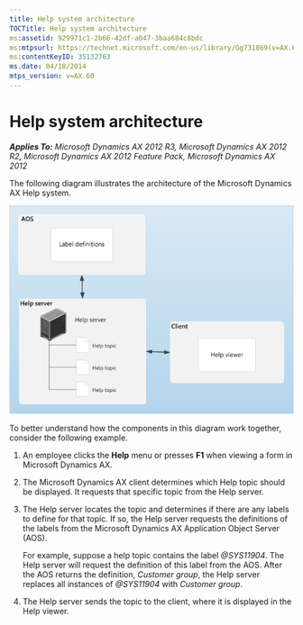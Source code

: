 ```yaml
---
title: Help system architecture
TOCTitle: Help system architecture
ms:assetid: 929971c1-2b66-42df-a047-3baa684c8bdc
ms:mtpsurl: https://technet.microsoft.com/en-us/library/Gg731869(v=AX.60)
ms:contentKeyID: 35132763
ms.date: 04/18/2014
mtps_version: v=AX.60
---
```


# Help system architecture 


_**Applies To:** Microsoft Dynamics AX 2012 R3, Microsoft Dynamics AX 2012 R2, Microsoft Dynamics AX 2012 Feature Pack, Microsoft Dynamics AX 2012_

The following diagram illustrates the architecture of the Microsoft Dynamics AX Help system.

![Help system topology (excluding Internet)](images/Gg731869.InternalHelp(AX.60).png "Help system topology (excluding Internet)")

To better understand how the components in this diagram work together, consider the following example.

1.  An employee clicks the **Help** menu or presses **F1** when viewing a form in Microsoft Dynamics AX.

2.  The Microsoft Dynamics AX client determines which Help topic should be displayed. It requests that specific topic from the Help server.

3.  The Help server locates the topic and determines if there are any labels to define for that topic. If so, the Help server requests the definitions of the labels from the Microsoft Dynamics AX Application Object Server (AOS).
    
    For example, suppose a help topic contains the label *@SYS11904*. The Help server will request the definition of this label from the AOS. After the AOS returns the definition, *Customer group*, the Help server replaces all instances of *@SYS11904* with *Customer group*.

4.  The Help server sends the topic to the client, where it is displayed in the Help viewer.

  


